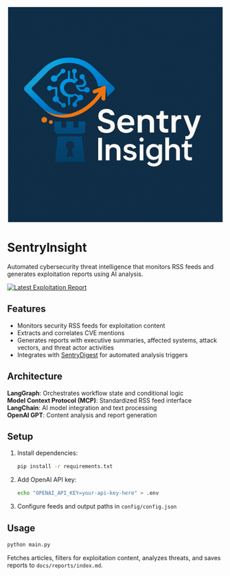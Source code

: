 <div align="center">
  <img src="assets/logo.png" alt="SentryInsight Logo" width="500"/>
</div>

# SentryInsight

Automated cybersecurity threat intelligence that monitors RSS feeds and generates exploitation reports using AI analysis.

[![Latest Exploitation Report](https://img.shields.io/badge/View-Latest%20Report-blue)](https://ricomanifesto.github.io/SentryInsight/)

## Features

- Monitors security RSS feeds for exploitation content
- Extracts and correlates CVE mentions
- Generates reports with executive summaries, affected systems, attack vectors, and threat actor activities
- Integrates with [SentryDigest](https://github.com/ricomanifesto/SentryDigest) for automated analysis triggers

## Architecture

**LangGraph**: Orchestrates workflow state and conditional logic  
**Model Context Protocol (MCP)**: Standardized RSS feed interface  
**LangChain**: AI model integration and text processing  
**OpenAI GPT**: Content analysis and report generation

## Setup

1. Install dependencies:
   ```bash
   pip install -r requirements.txt
   ```

2. Add OpenAI API key:
   ```bash
   echo "OPENAI_API_KEY=your-api-key-here" > .env
   ```

3. Configure feeds and output paths in `config/config.json`

## Usage

```bash
python main.py
```

Fetches articles, filters for exploitation content, analyzes threats, and saves reports to `docs/reports/index.md`.